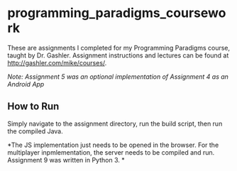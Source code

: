 # programming_paradigms_coursework
These are assignments I completed for my Programming Paradigms course, taught by Dr. Gashler. Assignment instructions and lectures can be found at http://gashler.com/mike/courses/. 

*Note: Assignment 5 was an optional implementation of Assignment 4 as an Android App*

## How to Run
Simply navigate to the assignment directory, run the build script, then run the compiled Java.

*The JS implementation just needs to be opened in the browser. For the multiplayer inpmlementation, the server needs to be compiled and run.
Assignment 9 was written in Python 3. *

